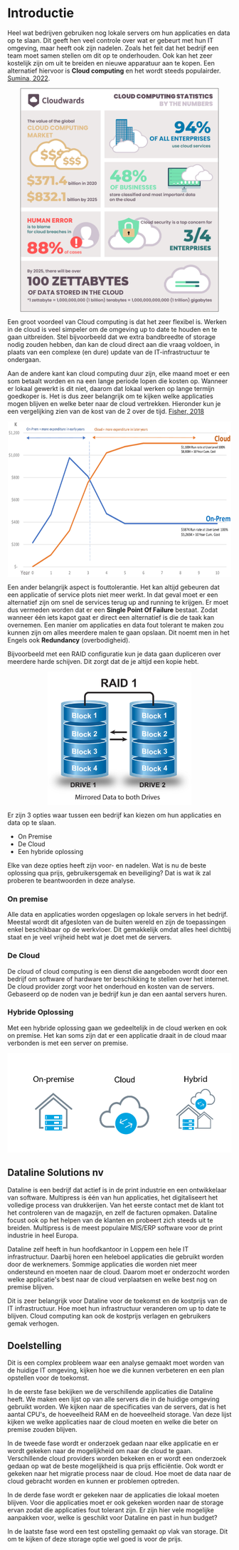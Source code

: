 # Introductie

Heel wat bedrijven gebruiken nog lokale servers om hun applicaties en data op te slaan. Dit geeft hen veel controle over wat er gebeurt met hun IT omgeving, maar heeft ook zijn nadelen. Zoals het feit dat het bedrijf een team moet samen stellen om dit op te onderhouden. Ook kan het zeer kostelijk zijn om uit te breiden en nieuwe apparatuur aan te kopen. Een alternatief hiervoor is **Cloud computing** en het wordt steeds populairder. [Sumina, 2022](https://www.cloudwards.net/cloud-computing-statistics/).

<img src="./img/Cloud-Computing-Stats-By-the-Numbers.png" height="500" style="display: block;margin: 0 auto;border:1px solid gray"/>

Een groot voordeel van Cloud computing is dat het zeer flexibel is. Werken in de cloud is veel simpeler om de omgeving up to date te houden en te gaan uitbreiden. Stel bijvoorbeeld dat we extra bandbreedte of storage nodig zouden hebben, dan kan de cloud direct aan die vraag voldoen, in plaats van een complexe (en dure) update van de IT-infrastructuur te ondergaan.

Aan de andere kant kan cloud computing duur zijn, elke maand moet er een som betaalt worden en na een lange periode lopen die kosten op. Wanneer er lokaal gewerkt is dit niet, daarom dat lokaal werken op lange termijn goedkoper is. Het is dus zeer belangrijk om te kijken welke applicaties mogen blijven en welke beter naar de cloud vertrekken. Hieronder kun je een vergelijking zien van de kost van de 2 over de tijd. [Fisher, 2018](https://www.scirp.org/html/7-2121263_87661.htm)

<img src="./img/cloud_vs_on_prem_cost.png" height="350" style="display: block;margin: 0 auto;"/>

Een ander belangrijk aspect is fouttolerantie. Het kan altijd gebeuren dat een applicatie of service plots niet meer werkt. In dat geval moet er een alternatief zijn om snel de services terug up and running te krijgen. 
Er moet dus vermeden worden dat er een **Single Point Of Failure** bestaat. Zodat wanneer één iets kapot gaat er direct een alternatief is die de taak kan overnemen. Een manier om applicaties en data fout tolerant te maken zou kunnen zijn om alles meerdere malen te gaan opslaan. Dit noemt men in het Engels ook **Redundancy** (overbodigheid).

Bijvoorbeeld met een RAID configuratie kun je data gaan dupliceren over meerdere harde schijven. Dit zorgt dat de je altijd een kopie hebt.

<img src="./img/Raid1.jpg" height="300" style="display: block;margin: 0 auto;"/>

Er zijn 3 opties waar tussen een bedrijf kan kiezen om hun applicaties en data op te slaan. 

- On Premise
- De Cloud
- Een hybride oplossing

Elke van deze opties heeft zijn voor- en nadelen. Wat is nu de beste oplossing qua prijs, gebruikersgemak en beveiliging? Dat is wat ik zal proberen te beantwoorden in deze analyse.


### On premise

Alle data en applicaties worden opgeslagen op lokale servers in het bedrijf. Meestal wordt dit afgesloten van de buiten wereld en zijn de toepassingen enkel beschikbaar op de werkvloer. Dit gemakkelijk omdat alles heel dichtbij staat en je veel vrijheid hebt wat je doet met de servers.

### De Cloud

De cloud of cloud computing is een dienst die aangeboden wordt door een bedrijf om software of hardware ter beschikking te stellen over het internet. De cloud provider zorgt voor het onderhoud en kosten van de servers. Gebaseerd op de noden van je bedrijf kun je dan een aantal servers huren.

### Hybride Oplossing

Met een hybride oplossing gaan we gedeeltelijk in de cloud werken en ook on premise. Het kan soms zijn dat er een applicatie draait in de cloud maar verbonden is met een server on premise.

![cloud vs on prem](./img/cloud_vs_on_prem.png)


## Dataline Solutions nv

Dataline is een bedrijf dat actief is in de print industrie en een ontwikkelaar van software. Multipress is één van hun applicaties, het digitaliseert het volledige process van drukkerijen. Van het eerste contact met de klant tot het controleren van de magazijn, en zelf de facturen opmaken. Dataline focust ook op het helpen van de klanten en probeert zich steeds uit te breiden. Multipress is de meest populaire MIS/ERP software voor de print industrie in heel Europa.

Dataline zelf heeft in hun hoofdkantoor in Loppem een hele IT infrastructuur. Daarbij horen een heleboel applicaties die gebruikt worden door de werknemers. Sommige applicaties die worden niet meer ondersteund en moeten naar de cloud. Daarom moet er onderzocht worden welke applicatie's best naar de cloud verplaatsen en welke best nog on premise blijven.

Dit is zeer belangrijk voor Dataline voor de toekomst en de kostprijs van de IT infrastructuur. Hoe moet hun infrastructuur veranderen om up to date te blijven. Cloud computing kan ook de kostprijs verlagen en gebruikers gemak verhogen.

## Doelstelling

Dit is een complex probleem waar een analyse gemaakt moet worden van de huidige IT omgeving, kijken hoe we die kunnen verbeteren en een plan opstellen voor de toekomst.

In de eerste fase bekijken we de verschillende applicaties die Dataline heeft. We maken een lijst op van alle servers die in de huidige omgeving gebruikt worden. We kijken naar de specificaties van de servers, dat is het aantal CPU's, de hoeveelheid RAM en de hoeveelheid storage. Van deze lijst kijken we welke applicaties naar de cloud moeten en welke die beter on premise zouden blijven.

In de tweede fase wordt er onderzoek gedaan naar elke applicatie en er wordt gekeken naar de mogelijkheid om naar de cloud te gaan. Verschillende cloud providers worden bekeken en er wordt een onderzoek gedaan op wat de beste mogelijkheid is qua prijs efficiëntie. Ook wordt er gekeken naar het migratie process naar de cloud. Hoe moet de data naar de cloud gebracht worden en kunnen er problemen optreden.

In de derde fase wordt er gekeken naar de applicaties die lokaal moeten blijven. Voor die applicaties moet er ook gekeken worden naar de storage ervan zodat die applicaties fout tolerant zijn. Er zijn hier vele mogelijke aanpakken voor, welke is geschikt voor Dataline en past in hun budget?

In de laatste fase word een test opstelling gemaakt op vlak van storage. Dit om te kijken of deze storage optie wel goed is voor de prijs.



<!--

Ik denk dat je inleiding nog eens serieus onder handen moet worden genomen. Algemeen geldt dat je inleiding de lezer moet aanzetten om verder te lezen. Het is een van de belangrijkste hoofdstukken van je thesis. Het moet een goede context scheppen van het bedrijf, wat ze doen, wat hun probleem was, wat de mogelijkheden waren, wat de doelstellingen waren.

De inleiding moet lezen als een vlot verhaal.

Je gebruikt ook heel wat gevoelsuitspraken. Dit is een technische tekst. Je kan niet zomaar zeggen dat een technologie heel wat nadelen heeft en het daar bij houden. Geef aan wat de voor- en nadelen zijn van de verschillende strategieën. Als je ergens vergelijkende (white)papers vind kan je daar naar verwijzen.

Niet iedereen is een expert in cloud. Probeer in dit hoofdstuk ook de lezers die er weinig van weten mee te hebben door op hoger niveau hen al in te lichten.

Let meer op je taal. Het is een technisch document dat je schrijft. Geen persoonlijke vorm, letten op spellingsfouten, grammatica, ....

De opmerkingen die ik hier geef gelden trouwens ook voor de rest van je thesis.
-->